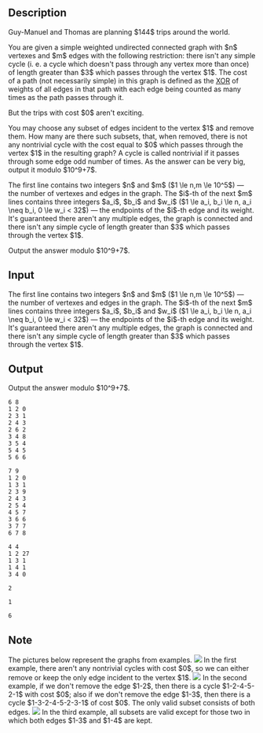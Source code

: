 ## Description

<div><p><span class="tex-font-style-it">Guy-Manuel and Thomas are planning $144$ trips around the world.</span></p><p>You are given a simple weighted undirected connected graph with $n$ vertexes and $m$ edges with the following restriction: there isn't any simple cycle (i. e. a cycle which doesn't pass through any vertex more than once) of length greater than $3$ which passes through the vertex $1$. The cost of a path (not necessarily simple) in this graph is defined as the <a href="https://en.wikipedia.org/wiki/Bitwise_operation#XOR">XOR</a> of weights of all edges in that path with each edge being counted as many times as the path passes through it.</p><p><span class="tex-font-style-it">But the trips with cost $0$ aren't exciting.</span> </p><p>You may choose any subset of edges incident to the vertex $1$ and remove them. How many are there such subsets, that, when removed, there is not any nontrivial cycle with the cost equal to $0$ which passes through the vertex $1$ in the resulting graph? A cycle is called <span class="tex-font-style-it">nontrivial</span> if it passes through some edge odd number of times. As the answer can be very big, output it modulo $10^9+7$.</p></div><div class="input-specification"><p>The first line contains two integers $n$ and $m$ ($1 \le n,m \le 10^5$)&nbsp;— the number of vertexes and edges in the graph. The $i$-th of the next $m$ lines contains three integers $a_i$, $b_i$ and $w_i$ ($1 \le a_i, b_i \le n, a_i \neq b_i, 0 \le w_i &lt; 32$)&nbsp;— the endpoints of the $i$-th edge and its weight. It's guaranteed there aren't any multiple edges, the graph is connected and there isn't any simple cycle of length greater than $3$ which passes through the vertex $1$.</p></div><div class="output-specification"><p>Output the answer modulo $10^9+7$.</p></div>

## Input

<p>The first line contains two integers $n$ and $m$ ($1 \le n,m \le 10^5$)&nbsp;— the number of vertexes and edges in the graph. The $i$-th of the next $m$ lines contains three integers $a_i$, $b_i$ and $w_i$ ($1 \le a_i, b_i \le n, a_i \neq b_i, 0 \le w_i &lt; 32$)&nbsp;— the endpoints of the $i$-th edge and its weight. It's guaranteed there aren't any multiple edges, the graph is connected and there isn't any simple cycle of length greater than $3$ which passes through the vertex $1$.</p>

## Output

<p>Output the answer modulo $10^9+7$.</p>





```input1
6 8
1 2 0
2 3 1
2 4 3
2 6 2
3 4 8
3 5 4
5 4 5
5 6 6
```




```input2
7 9
1 2 0
1 3 1
2 3 9
2 4 3
2 5 4
4 5 7
3 6 6
3 7 7
6 7 8
```




```input3
4 4
1 2 27
1 3 1
1 4 1
3 4 0
```




```output1
2
```




```output2
1
```




```output3
6
```



## Note

<p>The pictures below represent the graphs from examples. <img class="tex-graphics" src="file://qwzTrnZn.png" style="max-width: 100.0%;max-height: 100.0%;"> In the first example, there aren't any nontrivial cycles with cost $0$, so we can either remove or keep the only edge incident to the vertex $1$. <img class="tex-graphics" src="file://jWP5nXFI.png" style="max-width: 100.0%;max-height: 100.0%;"> In the second example, if we don't remove the edge $1-2$, then there is a cycle $1-2-4-5-2-1$ with cost $0$; also if we don't remove the edge $1-3$, then there is a cycle $1-3-2-4-5-2-3-1$ of cost $0$. The only valid subset consists of both edges. <img class="tex-graphics" src="file://mv1YjZnz.png" style="max-width: 100.0%;max-height: 100.0%;"> In the third example, all subsets are valid except for those two in which both edges $1-3$ and $1-4$ are kept.</p>
